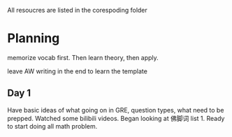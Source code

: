 All resoucres are listed in the corespoding folder

# Planning

memorize vocab first. Then learn theory, then apply.

leave AW writing in the end to learn the template

## Day 1 
Have basic ideas of what going on in GRE, question types, what need to be prepped. Watched some bilibili videos.
Began looking at 佛脚词 list 1. Ready to start doing all math problem.